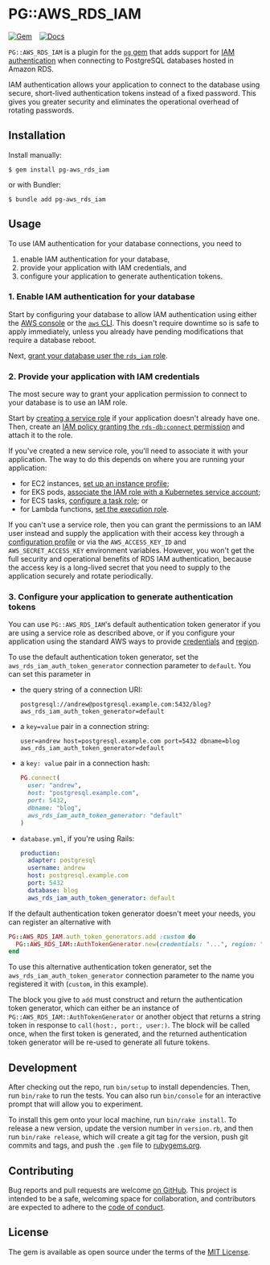 # PG::AWS_RDS_IAM

[![Gem](https://img.shields.io/gem/v/pg-aws_rds_iam?style=flat-square)](https://rubygems.org/gems/pg-aws_rds_iam)
&ensp;
[![Docs](https://img.shields.io/badge/yard-docs-blue?style=flat-square)](https://haines.github.io/pg-aws_rds_iam/)

`PG::AWS_RDS_IAM` is a plugin for the [`pg` gem](https://rubygems.org/gems/pg) that adds support for [IAM authentication](https://docs.aws.amazon.com/AmazonRDS/latest/UserGuide/UsingWithRDS.IAMDBAuth.html) when connecting to PostgreSQL databases hosted in Amazon RDS.

IAM authentication allows your application to connect to the database using secure, short-lived authentication tokens instead of a fixed password.
This gives you greater security and eliminates the operational overhead of rotating passwords.

## Installation

Install manually:

```console
$ gem install pg-aws_rds_iam
```

or with Bundler:

```console
$ bundle add pg-aws_rds_iam
```

## Usage

To use IAM authentication for your database connections, you need to

1. enable IAM authentication for your database,
2. provide your application with IAM credentials, and
3. configure your application to generate authentication tokens.

### 1. Enable IAM authentication for your database

Start by configuring your database to allow IAM authentication using either the [AWS console](https://docs.aws.amazon.com/AmazonRDS/latest/UserGuide/UsingWithRDS.IAMDBAuth.Enabling.html#UsingWithRDS.IAMDBAuth.Enabling.Console) or the [`aws` CLI](https://docs.aws.amazon.com/AmazonRDS/latest/UserGuide/UsingWithRDS.IAMDBAuth.Enabling.html#UsingWithRDS.IAMDBAuth.Enabling.CLI).
This doesn't require downtime so is safe to apply immediately, unless you already have pending modifications that require a database reboot.

Next, [grant your database user the `rds_iam` role](https://docs.aws.amazon.com/AmazonRDS/latest/UserGuide/UsingWithRDS.IAMDBAuth.DBAccounts.html#UsingWithRDS.IAMDBAuth.DBAccounts.PostgreSQL).

### 2. Provide your application with IAM credentials

The most secure way to grant your application permission to connect to your database is to use an IAM role.

Start by [creating a service role](https://docs.aws.amazon.com/IAM/latest/UserGuide/id_roles_create_for-service.html) if your application doesn't already have one.
Then, create an [IAM policy granting the `rds-db:connect` permission](https://docs.aws.amazon.com/AmazonRDS/latest/UserGuide/UsingWithRDS.IAMDBAuth.IAMPolicy.html) and attach it to the role.

If you've created a new service role, you'll need to associate it with your application.
The way to do this depends on where you are running your application:

* for EC2 instances, [set up an instance profile](https://docs.aws.amazon.com/IAM/latest/UserGuide/id_roles_use_switch-role-ec2.html);
* for EKS pods, [associate the IAM role with a Kubernetes service account](https://docs.aws.amazon.com/eks/latest/userguide/iam-roles-for-service-accounts.html);
* for ECS tasks, [configure a task role](https://docs.aws.amazon.com/AmazonECS/latest/developerguide/task-iam-roles.html); or
* for Lambda functions, [set the execution role](https://docs.aws.amazon.com/lambda/latest/dg/lambda-intro-execution-role.html).

If you can't use a service role, then you can grant the permissions to an IAM user instead and supply the application with their access key through a [configuration profile](https://docs.aws.amazon.com/cli/latest/userguide/cli-configure-profiles.html) or via the `AWS_ACCESS_KEY_ID` and `AWS_SECRET_ACCESS_KEY` environment variables.
However, you won't get the full security and operational benefits of RDS IAM authentication, because the access key is a long-lived secret that you need to supply to the application securely and rotate periodically.

### 3. Configure your application to generate authentication tokens

You can use `PG::AWS_RDS_IAM`'s default authentication token generator if you are using a service role as described above, or if you configure your application using the standard AWS ways to provide [credentials](https://docs.aws.amazon.com/sdk-for-ruby/v3/developer-guide/setup-config.html#aws-ruby-sdk-setting-credentials) and [region](https://docs.aws.amazon.com/sdk-for-ruby/v3/developer-guide/setup-config.html#aws-ruby-sdk-setting-region).

To use the default authentication token generator, set the `aws_rds_iam_auth_token_generator` connection parameter to `default`.
You can set this parameter in

* the query string of a connection URI:

  ```
  postgresql://andrew@postgresql.example.com:5432/blog?aws_rds_iam_auth_token_generator=default
  ```

* a `key=value` pair in a connection string:

  ```
  user=andrew host=postgresql.example.com port=5432 dbname=blog aws_rds_iam_auth_token_generator=default
  ```

* a `key: value` pair in a connection hash:

  ```ruby
  PG.connect(
    user: "andrew",
    host: "postgresql.example.com",
    port: 5432,
    dbname: "blog",
    aws_rds_iam_auth_token_generator: "default"
  )
  ```

* `database.yml`, if you're using Rails:

  ```yaml
  production:
    adapter: postgresql
    username: andrew
    host: postgresql.example.com
    port: 5432
    database: blog
    aws_rds_iam_auth_token_generator: default
  ```

If the default authentication token generator doesn't meet your needs, you can register an alternative with

```ruby
PG::AWS_RDS_IAM.auth_token_generators.add :custom do
  PG::AWS_RDS_IAM::AuthTokenGenerator.new(credentials: "...", region: "...")
end
```

To use this alternative authentication token generator, set the `aws_rds_iam_auth_token_generator` connection parameter to the name you registered it with (`custom`, in this example).

The block you give to `add` must construct and return the authentication token generator, which can either be an instance of `PG::AWS_RDS_IAM::AuthTokenGenerator` or another object that returns a string token in response to `call(host:, port:, user:)`.
The block will be called once, when the first token is generated, and the returned authentication token generator will be re-used to generate all future tokens.

## Development

After checking out the repo, run `bin/setup` to install dependencies.
Then, run `bin/rake` to run the tests.
You can also run `bin/console` for an interactive prompt that will allow you to experiment.

To install this gem onto your local machine, run `bin/rake install`.
To release a new version, update the version number in `version.rb`, and then run `bin/rake release`, which will create a git tag for the version, push git commits and tags, and push the `.gem` file to [rubygems.org](https://rubygems.org).

## Contributing

Bug reports and pull requests are welcome [on GitHub](https://github.com/haines/pg-aws_rds_iam).
This project is intended to be a safe, welcoming space for collaboration, and contributors are expected to adhere to the [code of conduct](https://github.com/haines/pg-aws_rds_iam/blob/main/CODE_OF_CONDUCT.md).

## License

The gem is available as open source under the terms of the [MIT License](https://opensource.org/licenses/MIT).
